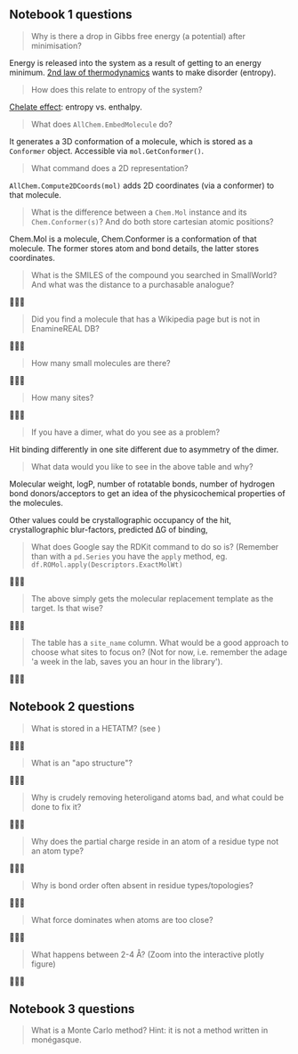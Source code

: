 ## Notebook 1 questions

> Why is there a drop in Gibbs free energy (a potential) after minimisation?

Energy is released into the system as a result of getting to an energy minimum.
[2nd law of thermodynamics](https://en.wikipedia.org/wiki/Second_law_of_thermodynamics)
wants to make disorder (entropy).

> How does this relate to entropy of the system?

[Chelate effect](https://en.wikipedia.org/wiki/Chelation#Chelate_effect):
entropy vs. enthalpy.

> What does `AllChem.EmbedMolecule` do?

It generates a 3D conformation of a molecule, which is stored as a `Conformer` object.
Accessible via `mol.GetConformer()`.

> What command does a 2D representation?

`AllChem.Compute2DCoords(mol)` adds 2D coordinates (via a conformer) to that molecule.

> What is the difference between a `Chem.Mol` instance and its `Chem.Conformer(s)`? And do both store cartesian atomic positions?

Chem.Mol is a molecule, Chem.Conformer is a conformation of that molecule.
The former stores atom and bond details, the latter stores coordinates.

> What is the SMILES of the compound you searched in SmallWorld? And what was the distance to a purchasable analogue?

👾👾👾

> Did you find a molecule that has a Wikipedia page but is not in EnamineREAL DB?

👾👾👾

> How many small molecules are there?

👾👾👾

> How many sites?

👾👾👾

> If you have a dimer, what do you see as a problem?

Hit binding differently in one site different due to asymmetry of the dimer.

> What data would you like to see in the above table and why?

Molecular weight, logP, number of rotatable bonds, number of hydrogen bond donors/acceptors
to get an idea of the physicochemical properties of the molecules.

Other values could be crystallographic occupancy of the hit, crystallographic blur-factors, predicted ∆G of binding, 


> What does Google say the RDKit command to do so is? (Remember than with a `pd.Series` you have the `apply` method, eg. `df.ROMol.apply(Descriptors.ExactMolWt)`

👾👾👾

> The above simply gets the molecular replacement template as the target. Is that wise?

👾👾👾

> The table has a `site_name` column. What would be a good approach to choose what sites to focus on? (Not for now, i.e. remember the adage 'a week in the lab, saves you an hour in the library').

👾👾👾

## Notebook 2 questions

> What is stored in a HETATM? (see )

👾👾👾

> What is an "apo structure"?

👾👾👾

> Why is crudely removing heteroligand atoms bad, and what could be done to fix it?

👾👾👾

> Why does the partial charge reside in an atom of a residue type not an atom type?

👾👾👾

> Why is bond order often absent in residue types/topologies?

👾👾👾

> What force dominates when atoms are too close?

👾👾👾

> What happens between 2-4 Å? (Zoom into the interactive plotly figure)

👾👾👾

## Notebook 3 questions

> What is a Monte Carlo method? Hint: it is not a method written in monégasque.
